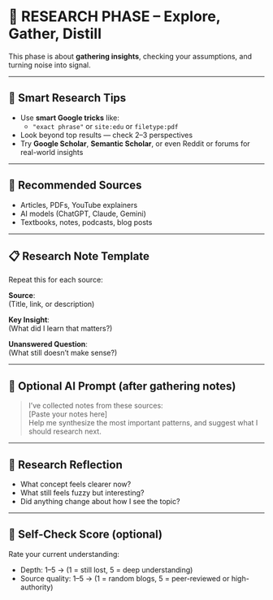 # 🔬 RESEARCH PHASE – Explore, Gather, Distill

This phase is about **gathering insights**, checking your assumptions, and turning noise into signal.

---

## 🧭 Smart Research Tips

- Use **smart Google tricks** like:
  - `"exact phrase"` or `site:edu` or `filetype:pdf`
- Look beyond top results — check 2–3 perspectives
- Try **Google Scholar**, **Semantic Scholar**, or even Reddit or forums for real-world insights

---

## 🧠 Recommended Sources
- Articles, PDFs, YouTube explainers
- AI models (ChatGPT, Claude, Gemini)
- Textbooks, notes, podcasts, blog posts

---

## 📋 Research Note Template

Repeat this for each source:

**Source**:  
(Title, link, or description)

**Key Insight**:  
(What did I learn that matters?)

**Unanswered Question**:  
(What still doesn’t make sense?)

---

## 💬 Optional AI Prompt (after gathering notes)
> I’ve collected notes from these sources:  
> [Paste your notes here]  
> Help me synthesize the most important patterns, and suggest what I should research next.

---

## 🧠 Research Reflection

- What concept feels clearer now?
- What still feels fuzzy but interesting?
- Did anything change about how I see the topic?

---

## 🧪 Self-Check Score (optional)

Rate your current understanding:
- Depth: 1–5 → (1 = still lost, 5 = deep understanding)
- Source quality: 1–5 → (1 = random blogs, 5 = peer-reviewed or high-authority)

